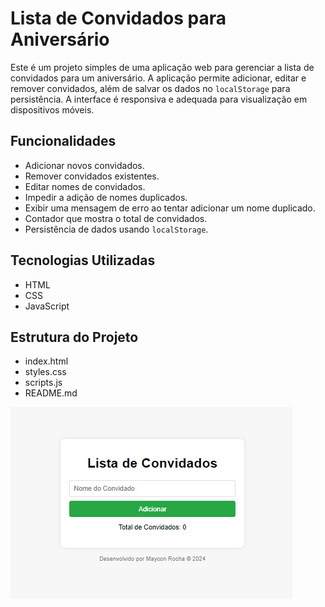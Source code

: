 # Lista de Convidados para Aniversário

Este é um projeto simples de uma aplicação web para gerenciar a lista de convidados para um aniversário. A aplicação permite adicionar, editar e remover convidados, além de salvar os dados no `localStorage` para persistência. A interface é responsiva e adequada para visualização em dispositivos móveis.

## Funcionalidades

- Adicionar novos convidados.
- Remover convidados existentes.
- Editar nomes de convidados.
- Impedir a adição de nomes duplicados.
- Exibir uma mensagem de erro ao tentar adicionar um nome duplicado.
- Contador que mostra o total de convidados.
- Persistência de dados usando `localStorage`.

## Tecnologias Utilizadas

- HTML
- CSS
- JavaScript

## Estrutura do Projeto

 - index.html
 - styles.css
 - scripts.js
 - README.md

![Lista de convidados](image-1.png)

